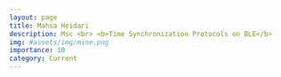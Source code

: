 ```yaml
---
layout: page
title: Mahsa Heidari
description: Msc <br> <b>Time Synchronization Protocols on BLE</b>
img: #assets/img/mine.png
importance: 10
category: Current
---
```

